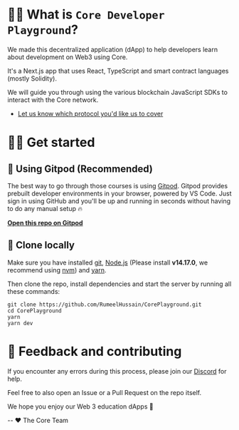 # 👋🏼 What is `Core Developer Playground`?

We made this decentralized application (dApp) to help developers learn about development on Web3 using Core.

It's a Next.js app that uses React, TypeScript and smart contract languages (mostly Solidity).

We will guide you through using the various blockchain JavaScript SDKs to interact with the Core network.

- [Let us know which protocol you'd like us to cover](https://github.com/MarryamZulfiqar/CoreDevPortal-Test/issues)

# 🧑‍💻 Get started

## 🤖 Using Gitpod (Recommended)

The best way to go through those courses is using [Gitpod](https://gitpod.io). Gitpod provides prebuilt developer environments in your browser, powered by VS Code. Just sign in using GitHub and you'll be up and running in seconds without having to do any manual setup 🔥

[**Open this repo on Gitpod**](https://github.com/MarryamZulfiqar/CoreDevPortal-Test.git)

## 🐑 Clone locally

Make sure you have installed [git](https://git-scm.com/book/en/v2/Getting-Started-Installing-Git), [Node.js](https://nodejs.org/en/) (Please install **v14.17.0**, we recommend using [nvm](https://github.com/nvm-sh/nvm)) and [yarn](https://yarnpkg.com/getting-started/install).

Then clone the repo, install dependencies and start the server by running all these commands:

```text
git clone https://github.com/RumeelHussain/CorePlayground.git
cd CorePlayground
yarn
yarn dev
```

# 🤝 Feedback and contributing

If you encounter any errors during this process, please join our [Discord](https://discord.com/invite/coredaoofficial) for help.

Feel free to also open an Issue or a Pull Request on the repo itself.

We hope you enjoy our Web 3 education dApps 🚀

-- ❤️ The Core Team
